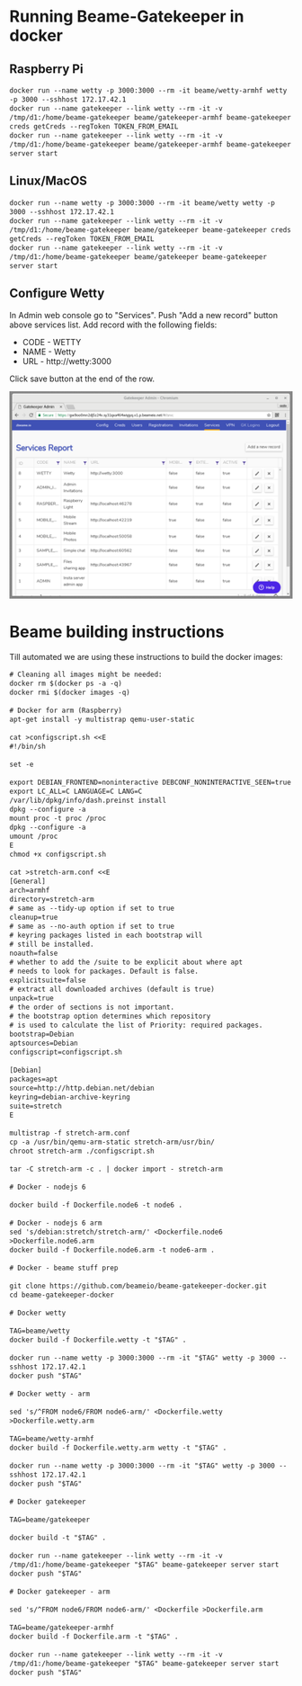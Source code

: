 # Running Beame-Gatekeeper in docker

## Raspberry Pi

	docker run --name wetty -p 3000:3000 --rm -it beame/wetty-armhf wetty -p 3000 --sshhost 172.17.42.1
	docker run --name gatekeeper --link wetty --rm -it -v /tmp/d1:/home/beame-gatekeeper beame/gatekeeper-armhf beame-gatekeeper creds getCreds --regToken TOKEN_FROM_EMAIL
	docker run --name gatekeeper --link wetty --rm -it -v /tmp/d1:/home/beame-gatekeeper beame/gatekeeper-armhf beame-gatekeeper server start

## Linux/MacOS

	docker run --name wetty -p 3000:3000 --rm -it beame/wetty wetty -p 3000 --sshhost 172.17.42.1
	docker run --name gatekeeper --link wetty --rm -it -v /tmp/d1:/home/beame-gatekeeper beame/gatekeeper beame-gatekeeper creds getCreds --regToken TOKEN_FROM_EMAIL
	docker run --name gatekeeper --link wetty --rm -it -v /tmp/d1:/home/beame-gatekeeper beame/gatekeeper beame-gatekeeper server start

## Configure Wetty

In Admin web console go to "Services". Push "Add a new record" button above services list. Add record with the following fields:

* CODE - WETTY
* NAME - Wetty
* URL - http://wetty:3000

Click save button at the end of the row.

![Sceenshot of configured Wetty service](images/wetty-service-configuration.png?raw=true "Configured Wetty service")

# Beame building instructions

Till automated we are using these instructions to build the docker images:

	# Cleaning all images might be needed:
	docker rm $(docker ps -a -q)
	docker rmi $(docker images -q)

	# Docker for arm (Raspberry)
	apt-get install -y multistrap qemu-user-static

	cat >configscript.sh <<E
	#!/bin/sh

	set -e

	export DEBIAN_FRONTEND=noninteractive DEBCONF_NONINTERACTIVE_SEEN=true
	export LC_ALL=C LANGUAGE=C LANG=C
	/var/lib/dpkg/info/dash.preinst install
	dpkg --configure -a
	mount proc -t proc /proc
	dpkg --configure -a
	umount /proc
	E
	chmod +x configscript.sh

	cat >stretch-arm.conf <<E
	[General]
	arch=armhf
	directory=stretch-arm
	# same as --tidy-up option if set to true
	cleanup=true
	# same as --no-auth option if set to true
	# keyring packages listed in each bootstrap will
	# still be installed.
	noauth=false
	# whether to add the /suite to be explicit about where apt
	# needs to look for packages. Default is false.
	explicitsuite=false
	# extract all downloaded archives (default is true)
	unpack=true
	# the order of sections is not important.
	# the bootstrap option determines which repository
	# is used to calculate the list of Priority: required packages.
	bootstrap=Debian
	aptsources=Debian
	configscript=configscript.sh

	[Debian]
	packages=apt
	source=http://http.debian.net/debian
	keyring=debian-archive-keyring
	suite=stretch
	E

	multistrap -f stretch-arm.conf
	cp -a /usr/bin/qemu-arm-static stretch-arm/usr/bin/
	chroot stretch-arm ./configscript.sh

	tar -C stretch-arm -c . | docker import - stretch-arm

	# Docker - nodejs 6

	docker build -f Dockerfile.node6 -t node6 .

	# Docker - nodejs 6 arm
	sed 's/debian:stretch/stretch-arm/' <Dockerfile.node6 >Dockerfile.node6.arm
	docker build -f Dockerfile.node6.arm -t node6-arm .

	# Docker - beame stuff prep

	git clone https://github.com/beameio/beame-gatekeeper-docker.git
	cd beame-gatekeeper-docker

	# Docker wetty

	TAG=beame/wetty
	docker build -f Dockerfile.wetty -t "$TAG" .

	docker run --name wetty -p 3000:3000 --rm -it "$TAG" wetty -p 3000 --sshhost 172.17.42.1
	docker push "$TAG"

	# Docker wetty - arm

	sed 's/^FROM node6/FROM node6-arm/' <Dockerfile.wetty >Dockerfile.wetty.arm

	TAG=beame/wetty-armhf
	docker build -f Dockerfile.wetty.arm wetty -t "$TAG" .

	docker run --name wetty -p 3000:3000 --rm -it "$TAG" wetty -p 3000 --sshhost 172.17.42.1
	docker push "$TAG"

	# Docker gatekeeper

	TAG=beame/gatekeeper

	docker build -t "$TAG" .

	docker run --name gatekeeper --link wetty --rm -it -v /tmp/d1:/home/beame-gatekeeper "$TAG" beame-gatekeeper server start
	docker push "$TAG"

	# Docker gatekeeper - arm

	sed 's/^FROM node6/FROM node6-arm/' <Dockerfile >Dockerfile.arm

	TAG=beame/gatekeeper-armhf
	docker build -f Dockerfile.arm -t "$TAG" .

	docker run --name gatekeeper --link wetty --rm -it -v /tmp/d1:/home/beame-gatekeeper "$TAG" beame-gatekeeper server start
	docker push "$TAG"
